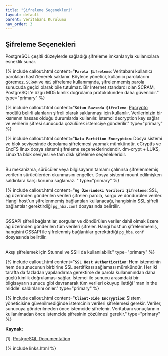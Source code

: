 ```yaml
---
title: "Şifreleme Seçenekleri"
layout: default
parent: Veritabanı Kurulumu
nav_order: 3
---
```


## Şifreleme Seçenekleri

PostgreSQL çeşitli düzeylerde sağladığı şifreleme imkanlarıyla kullanıcılara esneklik sunar.

{% include callout.html content="**`Parola Şifreleme`**: Veritabanı kullanıcı parolaları hash'lenerek saklanır. Böylece yönetici, kullanıcı parolalarını göremez. `SCRAM` ve `MD5` şifreleme kullanımında, şifrelenmemiş parola sunucuda geçici olarak bile tutulmaz. Bir İnternet standardı olan SCRAM, PostgreSQL'e özgü MD5 kimlik doğrulama protokolünden daha güvenlidir." type="primary" %}

{% include callout.html content="**`Sütun Bazında Şifreleme`**: [Pgcrypto](https://www.postgresql.org/docs/current/pgcrypto.html) modülü belirli alanların şifreli olarak saklanması için kullanılır. Verilerinizin bir kısmının hassas olduğu durumlarda kullanılır. İstemci decryption key sağlar ve verilerin şifresi sunucuda çözülürek istemciye gönderilir." type="primary" %}

{% include callout.html content="**`Data Partition Encryption`**: Dosya sistemi ve blok seviyesinde depolama şifrelemesi yapmak mümkündür. eCryptfs ve EncFS linux dosya sistemi şifreleme seçeneklerindendir. dm-crypt + LUKS, Linux'ta blok seviyesi ve tam disk şifreleme seçenekleridir.<br/><br/>

Bu mekanizma, sürücüler veya bilgisayarın tamamı çalınırsa şifrelenmemiş verilerin sürücülerden okunmasını engeller. Dosya sistemi mount edilmişken saldırılara karşı koruma sağlamaz. " type="primary" %}

{% include callout.html content="**`Ağ Üzerindeki Verileri Şifreleme`**: SSL, ağ üzerinden gönderilen verileri şifreler: parola, sorgu ve döndürülen veriler. Hangi host'un şifrelenmemiş bağlantıları kullanacağı, hangisinin SSL şifreli bağlantılar gerektirdiği `pg_hba.conf` dosyasında belirtilir.<br/><br/>

GSSAPI şifreli bağlantılar, sorgular ve döndürülen veriler dahil olmak üzere ağ üzerinden gönderilen tüm verileri şifreler. Hangi host'un şifrelenmemiş, hangisini GSSAPI ile şifrelenmiş bağlantılar gerektirdiği `pg_hba.conf` dosyasında belirtilir.<br/><br/>

Akışı şifrelemek için Stunnel ve SSH da kullanılabilir." type="primary" %}

{% include callout.html content="**`SSL Host Authentication`**: Hem istemcinin hem de sunucunun birbirine SSL sertifikası sağlaması mümkündür. Her iki tarafta da fazladan yapılandırma gerektirse de parola kullanımından daha güçlü kimlik doğrulaması sağlar. İstemci ile sunucu arasındaki bir bilgisayarın sunucu gibi davranarak tüm verileri okuyup ilettiği 'man in the middle' saldırılarını önler." type="primary" %}

{% include callout.html content="**`Client-Side Encryption`**: Sistem yöneticisine güvenilmediğinde istemcinin verileri şifrelemesi gerekir. Veriler, sunucuya gönderilmeden önce istemcide şifrelenir. Veritabanı sonuçlarının kullanılmadan önce istemcide şifresinin çözülmesi gerekir." type="primary" %}

**Kaynak:**

[1]. [PostgreSQL Documentation](https://www.postgresql.org/docs/current/encryption-options.html)

{% include links.html %}
